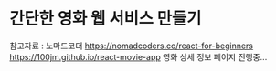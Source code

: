 # 간단한 영화 웹 서비스 만들기
참고자료 : 노마드코더 https://nomadcoders.co/react-for-beginners
https://100jm.github.io/react-movie-app
영화 상세 정보 페이지 진행중...
